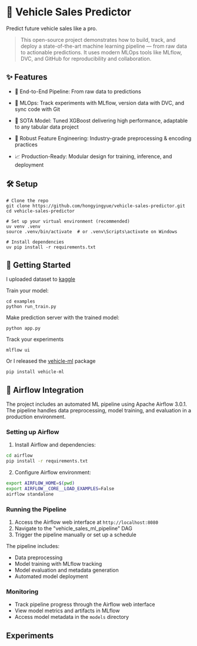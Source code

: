 # 🚗 Vehicle Sales Predictor

Predict future vehicle sales like a pro.
> This open-source project demonstrates how to build, track, and deploy a state-of-the-art machine learning pipeline — from raw data to actionable predictions. It uses modern MLOps tools like MLflow, DVC, and GitHub for reproducibility and collaboration.


## ✨ Features

- 🚀 End-to-End Pipeline: From raw data to predictions

- 🔄 MLOps: Track experiments with MLflow, version data with DVC, and sync code with Git

- 🌟 SOTA Model: Tuned XGBoost delivering high performance, adaptable to any tabular data project

- 🧠 Robust Feature Engineering: Industry-grade preprocessing & encoding practices

- 📈 Production-Ready: Modular design for training, inference, and deployment


## 🛠️ Setup
```shell
# Clone the repo
git clone https://github.com/hongyingyue/vehicle-sales-predictor.git
cd vehicle-sales-predictor

# Set up your virtual environment (recommended)
uv venv .venv
source .venv/bin/activate  # or .venv\Scripts\activate on Windows

# Install dependencies
uv pip install -r requirements.txt
```


## 🚀 Getting Started

I uploaded dataset to [kaggle](https://www.kaggle.com/datasets/brendayue/china-vehicle-sales-data)


Train your model:
```shell
cd examples
python run_train.py
```

Make prediction server with the trained model:
```shell
python app.py
```

Track your experiments
```
mlflow ui
```

Or I released the [vehicle-ml](https://pypi.org/project/vehicle-ml/) package
```
pip install vehicle-ml
```

## 🔄 Airflow Integration

The project includes an automated ML pipeline using Apache Airflow 3.0.1. The pipeline handles data preprocessing, model training, and evaluation in a production environment.

### Setting up Airflow

1. Install Airflow and dependencies:
```bash
cd airflow
pip install -r requirements.txt
```

2. Configure Airflow environment:
```bash
export AIRFLOW_HOME=$(pwd)
export AIRFLOW__CORE__LOAD_EXAMPLES=False
airflow standalone
```

### Running the Pipeline

1. Access the Airflow web interface at `http://localhost:8080`
2. Navigate to the "vehicle_sales_ml_pipeline" DAG
3. Trigger the pipeline manually or set up a schedule

The pipeline includes:
- Data preprocessing
- Model training with MLflow tracking
- Model evaluation and metadata generation
- Automated model deployment

### Monitoring

- Track pipeline progress through the Airflow web interface
- View model metrics and artifacts in MLflow
- Access model metadata in the `models` directory

## Experiments
